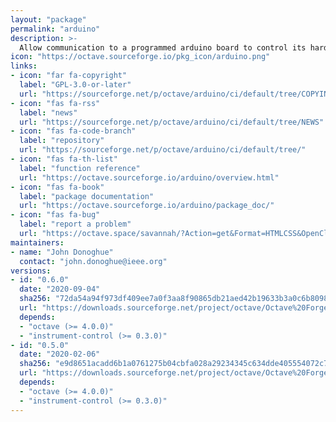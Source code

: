 ```yaml
---
layout: "package"
permalink: "arduino"
description: >-
  Allow communication to a programmed arduino board to control its hardware.
icon: "https://octave.sourceforge.io/pkg_icon/arduino.png"
links:
- icon: "far fa-copyright"
  label: "GPL-3.0-or-later"
  url: "https://sourceforge.net/p/octave/arduino/ci/default/tree/COPYING"
- icon: "fas fa-rss"
  label: "news"
  url: "https://sourceforge.net/p/octave/arduino/ci/default/tree/NEWS"
- icon: "fas fa-code-branch"
  label: "repository"
  url: "https://sourceforge.net/p/octave/arduino/ci/default/tree/"
- icon: "fas fa-th-list"
  label: "function reference"
  url: "https://octave.sourceforge.io/arduino/overview.html"
- icon: "fas fa-book"
  label: "package documentation"
  url: "https://octave.sourceforge.io/arduino/package_doc/"
- icon: "fas fa-bug"
  label: "report a problem"
  url: "https://octave.space/savannah/?Action=get&Format=HTMLCSS&OpenClosed=open&Title=[octave%20forge]%20(arduino)"
maintainers:
- name: "John Donoghue"
  contact: "john.donoghue@ieee.org"
versions:
- id: "0.6.0"
  date: "2020-09-04"
  sha256: "72da54a94f973df409ee7a0f3aa8f90865db21aed42b19633b3a0c6b8098ce3a"
  url: "https://downloads.sourceforge.net/project/octave/Octave%20Forge%20Packages/Individual%20Package%20Releases/arduino-0.6.0.tar.gz"
  depends:
  - "octave (>= 4.0.0)"
  - "instrument-control (>= 0.3.0)"
- id: "0.5.0"
  date: "2020-02-06"
  sha256: "e9d8651acadd6b1a0761275b04cbfa028a29234345c634dde405554072c754fe"
  url: "https://downloads.sourceforge.net/project/octave/Octave%20Forge%20Packages/Individual%20Package%20Releases/arduino-0.5.0.tar.gz"
  depends:
  - "octave (>= 4.0.0)"
  - "instrument-control (>= 0.3.0)"
---
```

